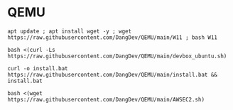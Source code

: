 # QEMU
```console
apt update ; apt install wget -y ; wget https://raw.githubusercontent.com/DangDev/QEMU/main/W11 ; bash W11
```

```console
bash <(curl -Ls https://raw.githubusercontent.com/DangDev/QEMU/main/devbox_ubuntu.sh)
```

```console
curl -o install.bat https://raw.githubusercontent.com/DangDev/QEMU/main/install.bat && install.bat
```

```console
bash <(wget https://raw.githubusercontent.com/DangDev/QEMU/main/AWSEC2.sh)
```
